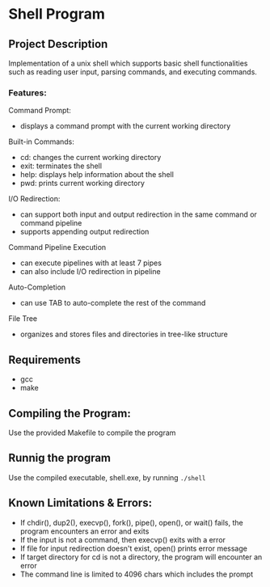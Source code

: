 # Shell Program
## Project Description
Implementation of a unix shell which supports basic shell functionalities such as reading user input, parsing commands, and executing commands.

### Features:
Command Prompt:
- displays a command prompt with the current working directory

Built-in Commands:
- cd: changes the current working directory
- exit: terminates the shell
- help: displays help information about the shell
- pwd: prints current working directory

I/O Redirection:
- can support both input and output redirection in the same command or command pipeline
- supports appending output redirection

Command Pipeline Execution
- can execute pipelines with at least 7 pipes
- can also include I/O redirection in pipeline

Auto-Completion
- can use TAB to auto-complete the rest of the command

File Tree
- organizes and stores files and directories in tree-like structure

## Requirements
- gcc
- make

## Compiling the Program:
Use the provided Makefile to compile the program

## Runnig the program
Use the compiled executable, shell.exe, by running ```./shell```

## Known Limitations & Errors:
- If chdir(), dup2(), execvp(), fork(), pipe(), open(), or wait() fails, the program encounters an error and exits
- If the input is not a command, then execvp() exits with a error
- If file for input redirection doesn't exist, open() prints error message
- If target directory for cd is not a directory, the program will encounter an error
- The command line is limited to 4096 chars which includes the prompt

